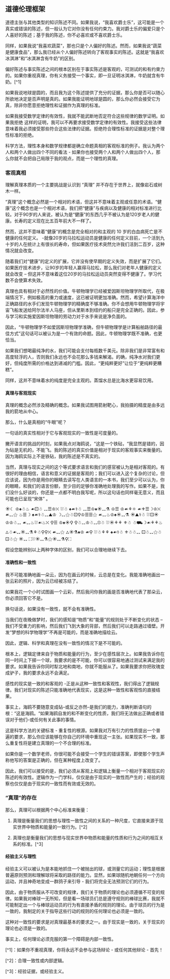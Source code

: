 ## 道德伦理框架

道德主张与其他类型的知识陈述不同。如果我说，“我喜欢爵士乐”，这可能是一个真实或错误的陈述，但一般认为它对你没有任何约束力。我对爵士乐的偏爱只是个人喜好的陈述；基于我的陈述，你不必喜欢或不喜欢爵士乐。

同样，如果我说“我喜欢蔬菜”，那也只是个人偏好的陈述。然而，如果我说“蔬菜是健康食品”，那么我已经从个人偏好陈述转向了客观事实的陈述。这就是“我喜欢冰淇淋”和“冰淇淋含有牛奶”的区别。

偏好陈述与事实陈述之间的根本区别在于事实陈述是客观的，可测试的和有约束力的。如果你重视真理，你有义务接受一个事实，即一旦证明冰淇淋，牛奶就含有牛奶。[^1]

如果我说地球是圆的，而且我为这个陈述提供了充分的证据，那么你是否可以随心所欲地决定是否声明是真的。如果我能证明地球是圆的，那么你必然会接受它为真，除非你愿意拒绝理性和证据作为真理的标准。 

如果我接受数学定律的有效性，我就不能武断地否定符合这些规律的数学证明。如果我拒绝
这样的证明，我可以不再要求接受数学定律的有效性。我接受这些法律意味着我必须接受那些符合这些法律的证据。拒绝符合理性标准的证据是对整个理性标准的拒绝。

科学方法，理性本身和数学规律都是确立命题真相的客观标准的例子。我认为两个人和两个人做出四个不同的看法 - 如果你也接受两个人和两个人做出四个人，那么你就不会把自己局限于我的观点，而是一个理性的真理。

### 客观真相

理解真理本质的一个主要挑战是认识到 “真理” 并不存在于世界上，就像岩石或树木一样。

“真理”这个概念必然是一个相对的术语，但这并不意味着主观或任意的术语。“健康”这个概念也是一个相对术语，我们把“健康”与疾病以及健康的相对标准进行比较。对于90岁的人来说，被认为是“健康”的东西几乎不被认为是120岁老人的健康。长寿的定义现在比五百年前大不一样了。

然而，这并不意味着“健康”的概念是完全相对的和主观的 10 岁的白血病死亡是不健康的任何定义。 -就像20岁的马拉松运动员是健康的任何定义目前，一个活到九十岁的人在统计上有很长的寿命，但如果医疗技术突然允许我们活到二百岁，这种情况就会改变。

随着我们对“健康”的定义的扩展，它并没有使早期的定义失效，而是扩展了它们。如果医疗技术进步，让90岁的年轻人赢得马拉松，那么我们对老年人健康的定义就会改变 – 但这并不意味着这位20岁的马拉松运动员突然变得不健康了。学习代数不会使算术失效。

真理也具有相对于必然性的价值。牛顿物理学已经被爱因斯坦物理学所取代，在极端情况下，例如极高的重力或速度，这已被证明更加准确。然而，希望计算海洋中正确路径的水手们发现牛顿物理学的精确度不够准确。你不会想用牛顿物理学将宇宙飞船发送给阿尔法半人马座，但从里斯本到纽约的船只是完全正确的。因此，参与学习和实施爱因斯坦物理的劳动力对于水手来说是净负面的。

因此，“牛顿物理学不如爱因斯坦物理学准确，但牛顿物理学是计算船舶路径的最佳方式”这句话可以被认为是一个有效的命题。因此，牛顿物理学既不准确，也更恰当。

如果我们想喝最纯净的水，我们可能会支付每瓶数千美元。除非我们是非常富有和高度轻浮的人，否则我们永远也不会花那么多钱来解渴。的确，纯净水对我们更好，但纯度所需的价格达到递减的门槛。因此，“更纯粹更好”让位于“更纯粹更糟糕”。  

同样，这并不意味着水的纯度是完全主观的。蒸馏水总是比海水更容易饮用。

#### 真理与客观现实

真理的概念必然涉及精确的概念。如果我试图用箭射靶心，我拍摄的精度是由多远我的箭地从中心。

那么，什么是真相的“牛眼”呢？

一句话的真实性相对于它与客观现实的一致性是可度量的。

撇开语言的挑战的时刻，如果我点对海鸥说，“这是一个铁砧，“我显然是错的，因为砧是无机的，不能飞。我的陈述的真实价值是相对于现实的客观事实来衡量的。因为海鸥实际上不是铁砧，我的陈述是不真实的。

当然，真理与现实之间的这个等式要求语言和我们的感官被认为是相对客观的。有很好的理由相信，语言和意义的证据是客观的；我们可以进入这个复杂的讨论，但应该说，因为你是用你的眼睛去读写在人类语言的一本书，我们至少可以认为，你的眼睛，和我们的语言份额，至少目的足够你准确地处理我的写作。如果不是，我们没什么好谈的，你还是一点都不明白我写呢，所以这句话也同样毫无意义，而且可能也已呈现“宋体” 。

☀☾ ♔♠☃♨ ☙⚀☃ ⚋☰♔⛌ ⛆☃ ♠☙⚕☃ ⚋☰♔♠☀⚋⚗ ♔☰ ♔☙⚘⚛ ☙⚜☰☽♔⛌ ☙⚋⚝ ♨☰☽ ♠☙⚕☃⚋⛰♔ ☽⚋⚝☃⚀⚲♔☰☰⚝ ☙⚋♨♔♠☀⚋⚗ ☀⛰⚕☃ ⛆⚀☀♔♔☃⚋ ☙⚋♨⛆☙♨⛌ ⚲☰ ♔♠☀⚲ ⚲☃⚋♔☃⚋⛻☃ ⛆☀⚘⚘ ⚜☃ ☃⛟☽☙⚘⚘♨ ⛼☃☙⚋☀⚋⚗⚘☃⚲⚲⛌ ☙⚋⚝ ⛼☀⚗♠♔ ☙⚲ ⛆☃⚘⚘ ♠☙⚕☃ ⚜☃☃⚋ ⚀☃⚋⚝☃⚀☃⚝ ☀⚋ ⛶⛆☀⚋⚗⚝☀⚋⚗⚲⛶

假设您能辨别以上两种字体的区别，我们可以合理地继续下去。

#### 准确性和一致性

我不可能准确地画一朵云，因为在画云的时候，云总是在变化。我能准确地画出一张云彩的照片，因为云已经被冻结了。

如果我花一个小时试图画一个云彩，然后我问你我的画是否准确地代表了那朵云，你必须回答它不是。

换句话说，如果没有一致性，就不会有准确性。

当我们在夜晚做梦时，我们的感知是“物质”和“能量”的规则处于不断变化的状态 –我们不受重力的影响，然后我们飞到大象的背部，然后我们可以走路通过墙壁。开发“梦想的科学物理学”不再是可能的，而是准确地描绘云。

因此，逻辑、科学和真理在没有一致性的情况下是不可能的。

根本上，逻辑定律来自于物质和能量的行为，至少在感性层次上。如果我告诉你在同一时间上下掷一个球，我要求的是不可能，你可以很容易地通过测试来满足我的要求。如果我告诉你同时犁北地和南地，你就不能服从了。如果我要求你把玫瑰变成驴子，我的要求永远不会满足。

感性的现实是一致的和客观的 -正是从这种一致性和客观性，我们得出了逻辑规律。我们对现实的陈述只能准确地代表现实，这是这种一致性和客观性的直接结果。 

事实上，海鸥不要随意变成砧–或反之亦然–是我们的能力，准确判断语句的根：“这是海鸥。“如果海鸥自发的和不断变化的性质，我们将无法做出正确或者错误对于他们–或任何有关此事的事情。

这是科学方法的关键标准 - 重复性的根源。如果我对万有引力的性质提出一个普遍的要求，那么你应该能够在你自己的环境中重现这一主张。如果现实不一致，那么重复性将是建立真理的一个不合理的标准。

如果你是一个数学老师，你很可能不会接受一个学生的错误答案，即使那个学生声称他写的答案是正确的，但在某种程度上改变了。

因此，我们可以接受的是，我们必须从客观上和逻辑上衡量一个相对于客观现实的陈述的有效性。逻辑作为一门学科，仅仅是由于现实的一致性而产生的；经验的观察也仅仅是由于现实的一致性而有效或无效的。

### “真理”的存在

那么，真理可以根据两个中心标准来衡量：

1. 真理是衡量我们的思想与理性一致性之间的关系的一种尺度，它直接来源于现实世界中物质和能量的一致行为。[^2]

2.  真理也是衡量我们的思想与现实世界中物质和能量的性质和行为之间的相互关系的标准。[^3]

#### 经验主义与理性

经验主义可以被认为是本能地抓住一个被抛出的球，或测量它的运动；理性是根据普遍原则预测和理解球将采取的路径的能力。显然，如果球随机地朝任何一个方向运动，并且神奇地变成一群鸽子来引导 - 我们将完全无法预测它们的行为。

因此，由于物质服从不可改变的规律，我们关于物质的理论也必须遵循不可变的规律。如果我对棒球一无所知，但是看一场球员们总是遵守规则的棒球比赛，我就不可能制定出一个与棒球运动员的行为有直接矛盾的规则的理论。由于球员的行为是一致的，我制定的关于指导这些行动的规则的任何理论也必须是一致的。

这种对一致性的要求是对真理最基本的要求之一。由于现实是一致的，关于现实的理论也必须是一致的。

事实上，任何理论必须克服的第一个障碍是内部一致性。

[^1]：如果你不重视真理，你将永远不会参与这场辩论 - 或任何其他辩论 - 首先！ 

[^2]：合理一致性或内部逻辑。 

[^3]：经验证据，或经验主义。

